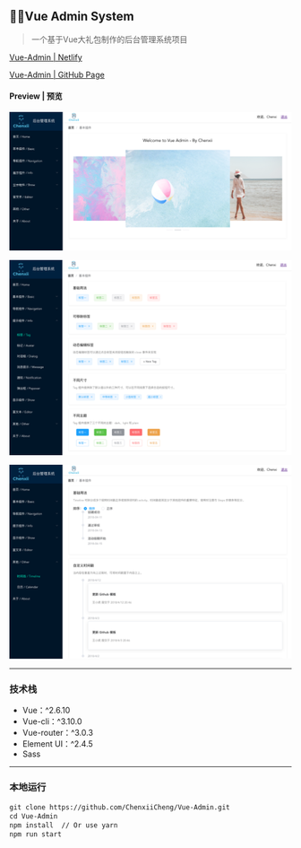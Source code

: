 ## 🎉🌴Vue Admin System

> 一个基于Vue大礼包制作的后台管理系统项目

[Vue-Admin | Netlify](https://admin.chenxii.xyz)

[Vue-Admin | GitHub Page](https://chenxiicheng.github.io/Vue-Admin)

#### **Preview | 预览**

![image-20191025005411598](./imgs/admin1.png)



![image-20191025005419453](./imgs/admin2.png)



![image-20191025005427629](./imgs/admin3.png)



------



### 技术栈

- Vue：^2.6.10
- Vue-cli：^3.10.0
- Vue-router：^3.0.3
- Element UI：^2.4.5
- Sass



------



### 本地运行

```
git clone https://github.com/ChenxiiCheng/Vue-Admin.git
cd Vue-Admin
npm install  // Or use yarn
npm run start
```

